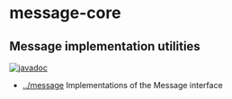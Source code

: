 
<!-- title start -->

# message-core

Message implementation utilities
---
[![javadoc](https://javadoc.io/badge2/com.mastercard.test.flow/message-core/javadoc.svg)](https://javadoc.io/doc/com.mastercard.test.flow/message-core)

 * [../message](..) Implementations of the Message interface

<!-- title end -->